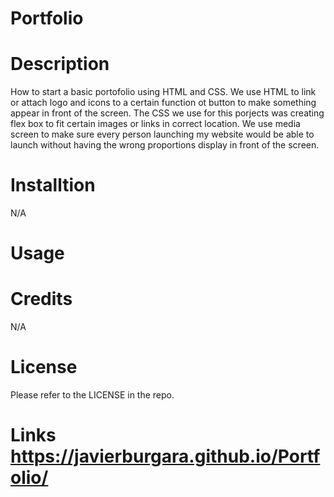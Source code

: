 # Portfolio

# Description
How to start a basic portofolio using HTML and CSS. We use HTML to link or attach logo and icons to a certain function ot button to make something appear in front of the screen.
The CSS we use for this porjects was creating flex box to fit certain images or links in correct location. We use media screen to make sure every person launching my website
 would be able to launch without having the wrong proportions display in front of the screen.

# Installtion
N/A
# Usage


# Credits
N/A

# License
Please refer to the LICENSE in the repo.

# Links https://javierburgara.github.io/Portfolio/